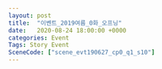 ```yaml
---
layout: post
title:  "이벤트_2019여름_0화_오프닝"
date:   2020-08-24 18:00:00 +0000
categories: Event
Tags: Story Event
SceneCode: ["scene_evt190627_cp0_q1_s10"]
---
```

